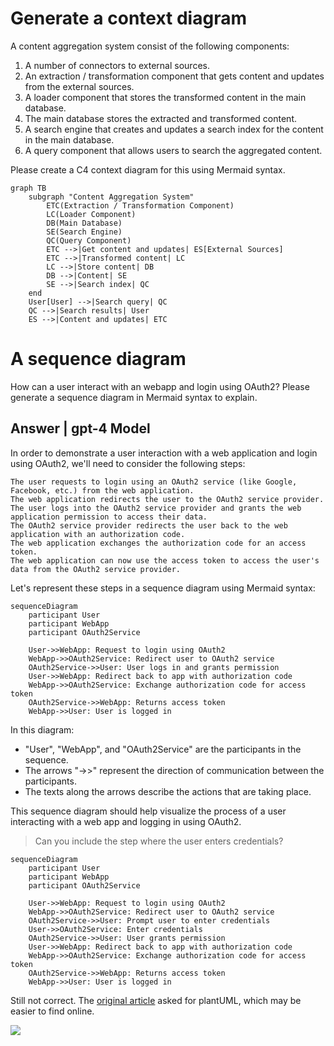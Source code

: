 # Generate a context diagram

A content aggregation system consist of the following components:

1. A number of connectors to external sources.
2. An extraction / transformation component that gets content and updates from the external sources.
3. A loader component that stores the transformed content in the main database.
4. The main database stores the extracted and transformed content.
5. A search engine that creates and updates a search index for the content in the main database.
6. A query component that allows users to search the aggregated content.

Please create a C4 context diagram for this using Mermaid syntax.

```mermaid
graph TB
    subgraph "Content Aggregation System"
        ETC(Extraction / Transformation Component)
        LC(Loader Component)
        DB(Main Database)
        SE(Search Engine)
        QC(Query Component)
        ETC -->|Get content and updates| ES[External Sources]
        ETC -->|Transformed content| LC
        LC -->|Store content| DB
        DB -->|Content| SE
        SE -->|Search index| QC
    end
    User[User] -->|Search query| QC
    QC -->|Search results| User
    ES -->|Content and updates| ETC
```

# A sequence diagram

How can a user interact with an webapp and login using OAuth2? Please generate a sequence diagram in Mermaid syntax to explain.

## Answer | gpt-4 Model

In order to demonstrate a user interaction with a web application and login using OAuth2, we'll need to consider the following steps:

    The user requests to login using an OAuth2 service (like Google, Facebook, etc.) from the web application.
    The web application redirects the user to the OAuth2 service provider.
    The user logs into the OAuth2 service provider and grants the web application permission to access their data.
    The OAuth2 service provider redirects the user back to the web application with an authorization code.
    The web application exchanges the authorization code for an access token.
    The web application can now use the access token to access the user's data from the OAuth2 service provider.

Let's represent these steps in a sequence diagram using Mermaid syntax:

```mermaid
sequenceDiagram
    participant User
    participant WebApp
    participant OAuth2Service

    User->>WebApp: Request to login using OAuth2
    WebApp->>OAuth2Service: Redirect user to OAuth2 service
    OAuth2Service->>User: User logs in and grants permission
    User->>WebApp: Redirect back to app with authorization code
    WebApp->>OAuth2Service: Exchange authorization code for access token
    OAuth2Service->>WebApp: Returns access token
    WebApp->>User: User is logged in
```

In this diagram:

* "User", "WebApp", and "OAuth2Service" are the participants in the sequence.
* The arrows "->>" represent the direction of communication between the participants.
* The texts along the arrows describe the actions that are taking place.

This sequence diagram should help visualize the process of a user interacting with a web app and logging in using OAuth2.

> Can you include the step where the user enters credentials?

```mermaid
sequenceDiagram
    participant User
    participant WebApp
    participant OAuth2Service

    User->>WebApp: Request to login using OAuth2
    WebApp->>OAuth2Service: Redirect user to OAuth2 service
    OAuth2Service->>User: Prompt user to enter credentials
    User->>OAuth2Service: Enter credentials
    OAuth2Service->>User: User grants permission
    User->>WebApp: Redirect back to app with authorization code
    WebApp->>OAuth2Service: Exchange authorization code for access token
    OAuth2Service->>WebApp: Returns access token
    WebApp->>User: User is logged in
```
Still not correct. The [original article](https://machinelearningmastery.com/generating-graphics-with-chatgpt/) asked for plantUML, which may be easier to find online.

![](https://miro.medium.com/v2/resize:fit:1100/format:webp/1*9R2CC0_HxtzYERiqHyGs-Q.png)